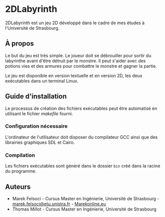 # 2DLabyrinth

2DLabyrinth est un jeu 2D développé dans le cadre de mes études à l'Université de Strasbourg.

## À propos

Le but du jeu est très simple. Le joueur doit se débrouiller pour sortir du labyrinthe avant d'être détruit par le monstre. Il peut s'aider avec des potions vies et des armures pour combattre le monstre et gagner la partie.

Le jeu est disponible en version textuelle et en version 2D, les deux exécutables dans un terminal Linux.

## Guide d'installation

Le processus de création des fichiers exécutables peut être automatisé en utilisant le fichier *makefile* fourni.

### Configuration nécessaire

L'ordinateur de l'utilisateur doit disposer du compilateur GCC ainsi que des librairies graphiques SDL et Cairo.

### Compilation

Les fichiers exécutables sont généré dans le dossier ``bin`` créé dans la racine du programme.

## Auteurs

* Marek Felsoci - Cursus Master en Ingénierie, Université de Strasbourg - [marek.felsoci@etu.unistra.fr](mailto:marek.felsoci@etu.unistra.fr) - [Marekonline.eu](http://www.marekonline.eu)
* Thomas Millot - Cursus Master en Ingénierie, Université de Strasbourg
